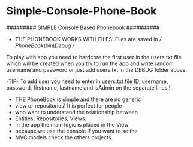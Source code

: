 # Simple-Console-Phone-Book
######### SIMPLE Console Based Phonebook ##########

- THE PHONEBOOK WORKS WITH FILES!
Files are saved in */ PhoneBook\bin\Debug /* 

To play with app you need to hardcore the first user in the users.txt file which will be created when you try to run the app and write random username and password or just add users.txt in the DEBUG folder above.

-TIP-
To add user you need to enter in users.txt file ID, username, password, firstname, lastname and isAdmin on the separate lines !

- THE PhoneBook is simple and there are no generic
- view or repositories! It is perfect for people
- who want to understand the relationship between
- Entities, Repositories, Views.
- In the app the main logic is placed in the View
- because we use the console if you want to se the
- MVC models check the others projects.
